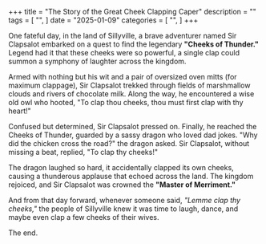 +++
title = "The Story of the Great Cheek Clapping Caper"
description = ""
tags = [
    "",
]
date = "2025-01-09"
categories = [
    "",
]
+++

One fateful day, in the land of Sillyville, a brave adventurer named Sir Clapsalot embarked on a quest to find the legendary **"Cheeks of Thunder."** Legend had it that these cheeks were so powerful, a single clap could summon a symphony of laughter across the kingdom.

Armed with nothing but his wit and a pair of oversized oven mitts (for maximum clappage), Sir Clapsalot trekked through fields of marshmallow clouds and rivers of chocolate milk. Along the way, he encountered a wise old owl who hooted, "To clap thou cheeks, thou must first clap with thy heart!"

Confused but determined, Sir Clapsalot pressed on. Finally, he reached the Cheeks of Thunder, guarded by a sassy dragon who loved dad jokes. "Why did the chicken cross the road?" the dragon asked. Sir Clapsalot, without missing a beat, replied, "To clap thy cheeks!"

The dragon laughed so hard, it accidentally clapped its own cheeks, causing a thunderous applause that echoed across the land. The kingdom rejoiced, and Sir Clapsalot was crowned the **"Master of Merriment."**

And from that day forward, whenever someone said, *"Lemme clap thy cheeks,"* the people of Sillyville knew it was time to laugh, dance, and maybe even clap a few cheeks of their wives.

The end.
